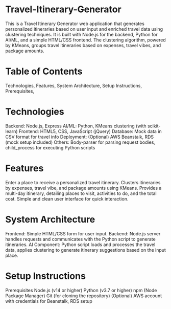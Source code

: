 
# Travel-Itinerary-Generator

This is a Travel Itinerary Generator web application that generates personalized itineraries based on user input and enriched travel data using clustering techniques. It is built with Node.js for the backend, Python for AI/ML, and a simple HTML/CSS frontend. The clustering algorithm, powered by KMeans, groups travel itineraries based on expenses, travel vibes, and package amounts.

 # Table of Contents
Technologies,
Features,
System Architecture,
Setup Instructions,
Prerequisites,
# Technologies
Backend: Node.js, Express
AI/ML: Python, KMeans clustering (with scikit-learn)
Frontend: HTML5, CSS, JavaScript (jQuery)
Database: Mock data in CSV format for travel info
Deployment: (Optional) AWS Beanstalk, RDS (mock setup included)
Others: Body-parser for parsing request bodies, child_process for executing Python scripts
# Features
Enter a place to receive a personalized travel itinerary.
Clusters itineraries by expenses, travel vibe, and package amounts using KMeans.
Provides a multi-day itinerary, detailing places to visit, activities to do, and the total cost.
Simple and clean user interface for quick interaction.
# System Architecture
Frontend: Simple HTML/CSS form for user input.
Backend: Node.js server handles requests and communicates with the Python script to generate itineraries.
AI Component: Python script loads and processes the travel data, applies clustering to generate itinerary suggestions based on the input place.
# Setup Instructions
Prerequisites
Node.js (v14 or higher)
Python (v3.7 or higher)
npm (Node Package Manager)
Git (for cloning the repository)
(Optional) AWS account with credentials for Beanstalk, RDS setup


